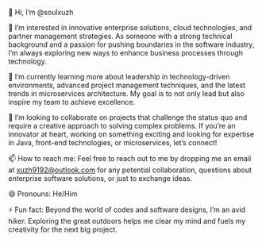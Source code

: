 👋 Hi, I’m @soulxuzh

👀 I’m interested in innovative enterprise solutions, cloud technologies, and partner management strategies. As someone with a strong technical background and a passion for pushing boundaries in the software industry, I’m always exploring new ways to enhance business processes through technology.

🌱 I’m currently learning more about leadership in technology-driven environments, advanced project management techniques, and the latest trends in microservices architecture. My goal is to not only lead but also inspire my team to achieve excellence.

💞️ I’m looking to collaborate on projects that challenge the status quo and require a creative approach to solving complex problems. If you’re an innovator at heart, working on something exciting and looking for expertise in Java, front-end technologies, or microservices, let’s connect!

📫 How to reach me: Feel free to reach out to me by dropping me an email at xuzh9192@outlook.com for any potential collaboration, questions about enterprise software solutions, or just to exchange ideas.

😄 Pronouns: He/Him

⚡ Fun fact: Beyond the world of codes and software designs, I’m an avid hiker. Exploring the great outdoors helps me clear my mind and fuels my creativity for the next big project.
